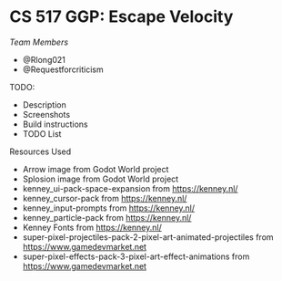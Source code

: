 # CS 517 GGP: Escape Velocity

*Team Members*

- @Rlong021
- @Requestforcriticism

TODO:

- Description
- Screenshots
- Build instructions
- TODO List

Resources Used
- Arrow image from Godot World project
- Splosion image from Godot World project
- kenney_ui-pack-space-expansion from https://kenney.nl/
- kenney_cursor-pack from https://kenney.nl/
- kenney_input-prompts from https://kenney.nl/
- kenney_particle-pack from https://kenney.nl/
- Kenney Fonts from https://kenney.nl/
- super-pixel-projectiles-pack-2-pixel-art-animated-projectiles from https://www.gamedevmarket.net
- super-pixel-effects-pack-3-pixel-art-effect-animations from https://www.gamedevmarket.net
